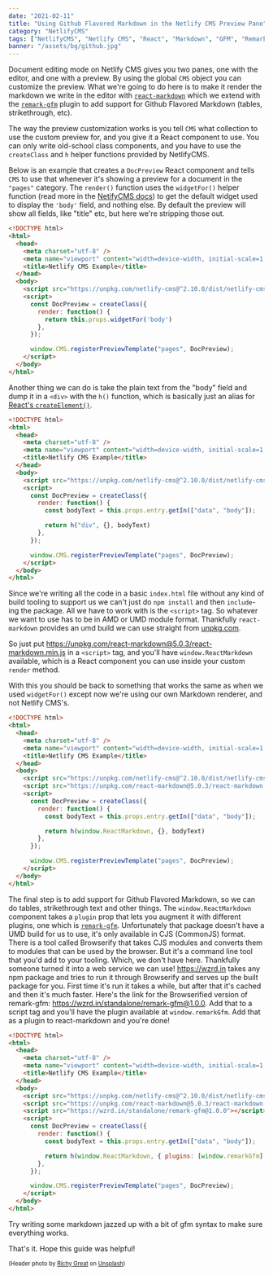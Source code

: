 ```yaml
---
date: "2021-02-11"
title: "Using Github Flavored Markdown in the Netlify CMS Preview Pane"
category: "NetlifyCMS"
tags: ["NetlifyCMS", "Netlify CMS", "React", "Markdown", "GFM", "Remark"]
banner: "/assets/bg/github.jpg"
---
```


Document editing mode on Netlify CMS gives you two panes, one with the editor, and one with a preview. By using the global `CMS` object you can customize the preview. What we're going to do here is to make it render the markdown we write in the editor with [`react-markdown`](https://github.com/remarkjs/react-markdown) which we extend with the [`remark-gfm`](https://github.com/remarkjs/remark-gfm) plugin to add support for Github Flavored Markdown (tables, strikethrough, etc).

The way the preview customization works is you tell `CMS` what collection to use the custom preview for, and you give it a React component to use. You can only write old-school class components, and you have to use the `createClass` and `h` helper functions provided by NetlifyCMS.

Below is an example that creates a `DocPreview` React component and tells `CMS` to use that whenever it's showing a preview for a document in the `"pages"` category. The `render()` function uses the `widgetFor()` helper function (read more in the [NetifyCMS docs](https://www.netlifycms.org/docs/customization/#registerpreviewtemplate)) to get the default widget used to display the `'body'` field, and nothing else. By default the preview will show all fields, like "title" etc, but here we're stripping those out.

```html
<!DOCTYPE html>
<html>
  <head>
    <meta charset="utf-8" />
    <meta name="viewport" content="width=device-width, initial-scale=1.0" />
    <title>Netlify CMS Example</title>
  </head>
  <body>
    <script src="https://unpkg.com/netlify-cms@^2.10.0/dist/netlify-cms.js"></script>
    <script>
      const DocPreview = createClass({
        render: function() {
          return this.props.widgetFor('body')
        },
      });

      window.CMS.registerPreviewTemplate("pages", DocPreview);
    </script>
  </body>
</html>
```

Another thing we can do is take the plain text from the "body" field and dump it in a `<div>` with the `h()` function, which is basically just an alias for [React's `createElement()`](https://reactjs.org/docs/react-api.html#createelement).

```html
<!DOCTYPE html>
<html>
  <head>
    <meta charset="utf-8" />
    <meta name="viewport" content="width=device-width, initial-scale=1.0" />
    <title>Netlify CMS Example</title>
  </head>
  <body>
    <script src="https://unpkg.com/netlify-cms@^2.10.0/dist/netlify-cms.js"></script>
    <script>
      const DocPreview = createClass({
        render: function() {
          const bodyText = this.props.entry.getIn(["data", "body"]);

          return h("div", {}, bodyText)
        },
      });

      window.CMS.registerPreviewTemplate("pages", DocPreview);
    </script>
  </body>
</html>
```

Since we're writing all the code in a basic `index.html` file without any kind of build tooling to support us we can't just do `npm install` and then `include`-ing the package. All we have to work with is the `<script>` tag. So whatever we want to use has to be in AMD or UMD module format. Thankfully `react-markdown` provides an umd build we can use straight from [unpkg.com](https://unpkg.com).

So just put https://unpkg.com/react-markdown@5.0.3/react-markdown.min.js in a `<script>` tag, and you'll have `window.ReactMarkdown` available, which is a React component you can use inside your custom `render` method.

With this you should be back to something that works the same as when we used `widgetFor()` except now we're using our own Markdown renderer, and not Netlify CMS's.

```html
<!DOCTYPE html>
<html>
  <head>
    <meta charset="utf-8" />
    <meta name="viewport" content="width=device-width, initial-scale=1.0" />
    <title>Netlify CMS Example</title>
  </head>
  <body>
    <script src="https://unpkg.com/netlify-cms@^2.10.0/dist/netlify-cms.js"></script>
    <script src="https://unpkg.com/react-markdown@5.0.3/react-markdown.min.js"></script>
    <script>
      const DocPreview = createClass({
        render: function() {
          const bodyText = this.props.entry.getIn(["data", "body"]);

          return h(window.ReactMarkdown, {}, bodyText)
        },
      });

      window.CMS.registerPreviewTemplate("pages", DocPreview);
    </script>
  </body>
</html>
```

The final step is to add support for Github Flavored Markdown, so we can do tables, strikethrough text and other things. The `window.ReactMarkdown` component takes a `plugin` prop that lets you augment it with different plugins, one which is [`remark-gfm`](https://github.com/remarkjs/remark-gfm). Unfortunately that package doesn't have a UMD build for us to use, it's only available in CJS (CommonJS) format. There is a tool called Browserify that takes CJS modules and converts them to modules that can be used by the browser. But it's a command line tool that you'd add to your tooling. Which, we don't have here. Thankfully someone turned it into a web service we can use! https://wzrd.in takes any npm package and tries to run it through Browserify and serves up the built package for you. First time it's run it takes a while, but after that it's cached and then it's much faster. Here's the link for the Browserified version of remark-gfm: https://wzrd.in/standalone/remark-gfm@1.0.0. Add that to a script tag and you'll have the plugin available at `window.remarkGfm`. Add that as a plugin to react-markdown and you're done!

```html
<!DOCTYPE html>
<html>
  <head>
    <meta charset="utf-8" />
    <meta name="viewport" content="width=device-width, initial-scale=1.0" />
    <title>Netlify CMS Example</title>
  </head>
  <body>
    <script src="https://unpkg.com/netlify-cms@^2.10.0/dist/netlify-cms.js"></script>
    <script src="https://unpkg.com/react-markdown@5.0.3/react-markdown.min.js"></script>
    <script src="https://wzrd.in/standalone/remark-gfm@1.0.0"></script>
    <script>
      const DocPreview = createClass({
        render: function() {
          const bodyText = this.props.entry.getIn(["data", "body"]);

          return h(window.ReactMarkdown, { plugins: [window.remarkGfm] }, bodyText)
        },
      });

      window.CMS.registerPreviewTemplate("pages", DocPreview);
    </script>
  </body>
</html>
```

Try writing some markdown jazzed up with a bit of gfm syntax to make sure everything works.

That's it. Hope this guide was helpful!

<span style="font-size: 80%">(Header photo by <a href="https://unsplash.com/@richygreat?utm_source=unsplash&amp;utm_medium=referral&amp;utm_content=creditCopyText">Richy Great</a> on <a href="https://unsplash.com/s/photos/github?utm_source=unsplash&amp;utm_medium=referral&amp;utm_content=creditCopyText">Unsplash</a>)</span>